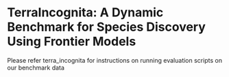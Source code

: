 # TerraIncognita: A Dynamic Benchmark for Species Discovery Using Frontier Models
Please refer terra_incognita for instructions on running evaluation scripts on our benchmark data

